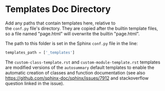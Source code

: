 # Templates Doc Directory

Add any paths that contain templates here, relative to  
the `conf.py` file's directory.
They are copied after the builtin template files,
so a file named "page.html" will overwrite the builtin "page.html".

The path to this folder is set in the Sphinx `conf.py` file in the line: 
```python
templates_path = ['_templates']
```

The ``custom-class-template.rst`` and ``custom-module-template.rst`` templates are modified versions of the ``autosummary``
default templates to enable the automatic creation of classes and function documentation (see also https://github.com/sphinx-doc/sphinx/issues/7912
and stackoverflow question linked in the issue).
